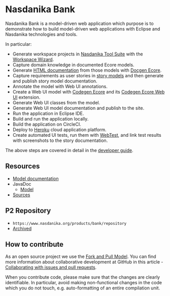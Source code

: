 # Nasdanika Bank

Nasdanika Bank is a model-driven web application which purpose is to demonstrate how to build model-driven web applications with Eclipse and Nasdanika technologies and tools.

In particular:

* Generate workspace projects in [Nasdanika Tool Suite](../tools/index.html) with the [Workspace Wizard](../workspace-wizard/index.html).
* Capture domain knowledge in documented Ecore models.
* Generate [HTML documentation](modeldoc/index.html) from those models with [Docgen Ecore](../docgen-ecore/index.html).
* Capture requirements as user stories in [story models](../story/index.html) and then generate and publish story model documentation.
* Annotate the model with Web UI annotations.
* Create a Web UI model with [Codegen Ecore](../codegen-ecore/index.html) and its [Codegen Ecore Web UI](../codegen-ecore-web-ui/index.html) extension.
* Generate Web UI classes from the model.
* Generate Web UI model documentation and publish to the site.
* Run the application in Eclipse IDE.
* Build and run the application locally.
* Build the application on CircleCI.
* Deploy to [Heroku](https://www.heroku.com/) cloud application platform.
* Create automated UI tests, run them with [WebTest](../webtest/index.html), and link test results with screenshots to the story documentation.        

The above steps are covered in detail in the [developer guide](guides/developer/index.html).  

## Resources

* [Model documentation](modeldoc/index.html)
* JavaDoc
    * [Model](apidocs/model)
* [Sources](bank.zip)    

## P2 Repository

* ``https://www.nasdanika.org/products/bank/repository``
* [Archived](https://www.nasdanika.org/products/bank/org.nasdanika.bank.repository-1.0.0-SNAPSHOT.zip)

## How to contribute

As an open source project we use the [Fork and Pull Model](https://help.github.com/articles/about-collaborative-development-models/).
You can find more information about collaborative development at GitHub in this article - [Collaborating with issues and pull requests](https://help.github.com/categories/collaborating-with-issues-and-pull-requests).

When you contribute code, please make sure that the changes are clearly identifiable. In particular, avoid making non-functional changes in the code which you do not touch, 
e.g. auto-formatting of an entire compilation unit. 

